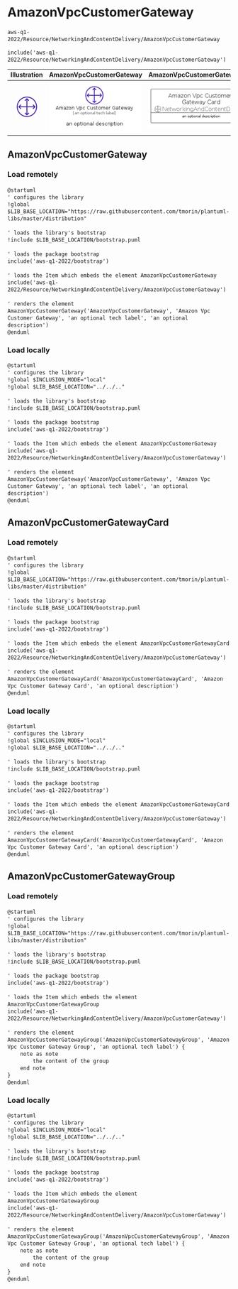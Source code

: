 # AmazonVpcCustomerGateway


```text
aws-q1-2022/Resource/NetworkingAndContentDelivery/AmazonVpcCustomerGateway
```

```text
include('aws-q1-2022/Resource/NetworkingAndContentDelivery/AmazonVpcCustomerGateway')
```



| Illustration | AmazonVpcCustomerGateway | AmazonVpcCustomerGatewayCard | AmazonVpcCustomerGatewayGroup |
| :---: | :---: | :---: | :---: |
| ![illustration for Illustration](../../../aws-q1-2022/Resource/NetworkingAndContentDelivery/AmazonVpcCustomerGateway.png) | ![illustration for AmazonVpcCustomerGateway](../../../aws-q1-2022/Resource/NetworkingAndContentDelivery/AmazonVpcCustomerGateway.Local.png) | ![illustration for AmazonVpcCustomerGatewayCard](../../../aws-q1-2022/Resource/NetworkingAndContentDelivery/AmazonVpcCustomerGatewayCard.Local.png) | ![illustration for AmazonVpcCustomerGatewayGroup](../../../aws-q1-2022/Resource/NetworkingAndContentDelivery/AmazonVpcCustomerGatewayGroup.Local.png) |




## AmazonVpcCustomerGateway

### Load remotely
```plantuml
@startuml
' configures the library
!global $LIB_BASE_LOCATION="https://raw.githubusercontent.com/tmorin/plantuml-libs/master/distribution"

' loads the library's bootstrap
!include $LIB_BASE_LOCATION/bootstrap.puml

' loads the package bootstrap
include('aws-q1-2022/bootstrap')

' loads the Item which embeds the element AmazonVpcCustomerGateway
include('aws-q1-2022/Resource/NetworkingAndContentDelivery/AmazonVpcCustomerGateway')

' renders the element
AmazonVpcCustomerGateway('AmazonVpcCustomerGateway', 'Amazon Vpc Customer Gateway', 'an optional tech label', 'an optional description')
@enduml
```

### Load locally
```plantuml
@startuml
' configures the library
!global $INCLUSION_MODE="local"
!global $LIB_BASE_LOCATION="../../.."

' loads the library's bootstrap
!include $LIB_BASE_LOCATION/bootstrap.puml

' loads the package bootstrap
include('aws-q1-2022/bootstrap')

' loads the Item which embeds the element AmazonVpcCustomerGateway
include('aws-q1-2022/Resource/NetworkingAndContentDelivery/AmazonVpcCustomerGateway')

' renders the element
AmazonVpcCustomerGateway('AmazonVpcCustomerGateway', 'Amazon Vpc Customer Gateway', 'an optional tech label', 'an optional description')
@enduml
```

## AmazonVpcCustomerGatewayCard

### Load remotely
```plantuml
@startuml
' configures the library
!global $LIB_BASE_LOCATION="https://raw.githubusercontent.com/tmorin/plantuml-libs/master/distribution"

' loads the library's bootstrap
!include $LIB_BASE_LOCATION/bootstrap.puml

' loads the package bootstrap
include('aws-q1-2022/bootstrap')

' loads the Item which embeds the element AmazonVpcCustomerGatewayCard
include('aws-q1-2022/Resource/NetworkingAndContentDelivery/AmazonVpcCustomerGateway')

' renders the element
AmazonVpcCustomerGatewayCard('AmazonVpcCustomerGatewayCard', 'Amazon Vpc Customer Gateway Card', 'an optional description')
@enduml
```

### Load locally
```plantuml
@startuml
' configures the library
!global $INCLUSION_MODE="local"
!global $LIB_BASE_LOCATION="../../.."

' loads the library's bootstrap
!include $LIB_BASE_LOCATION/bootstrap.puml

' loads the package bootstrap
include('aws-q1-2022/bootstrap')

' loads the Item which embeds the element AmazonVpcCustomerGatewayCard
include('aws-q1-2022/Resource/NetworkingAndContentDelivery/AmazonVpcCustomerGateway')

' renders the element
AmazonVpcCustomerGatewayCard('AmazonVpcCustomerGatewayCard', 'Amazon Vpc Customer Gateway Card', 'an optional description')
@enduml
```

## AmazonVpcCustomerGatewayGroup

### Load remotely
```plantuml
@startuml
' configures the library
!global $LIB_BASE_LOCATION="https://raw.githubusercontent.com/tmorin/plantuml-libs/master/distribution"

' loads the library's bootstrap
!include $LIB_BASE_LOCATION/bootstrap.puml

' loads the package bootstrap
include('aws-q1-2022/bootstrap')

' loads the Item which embeds the element AmazonVpcCustomerGatewayGroup
include('aws-q1-2022/Resource/NetworkingAndContentDelivery/AmazonVpcCustomerGateway')

' renders the element
AmazonVpcCustomerGatewayGroup('AmazonVpcCustomerGatewayGroup', 'Amazon Vpc Customer Gateway Group', 'an optional tech label') {
    note as note
        the content of the group
    end note
}
@enduml
```

### Load locally
```plantuml
@startuml
' configures the library
!global $INCLUSION_MODE="local"
!global $LIB_BASE_LOCATION="../../.."

' loads the library's bootstrap
!include $LIB_BASE_LOCATION/bootstrap.puml

' loads the package bootstrap
include('aws-q1-2022/bootstrap')

' loads the Item which embeds the element AmazonVpcCustomerGatewayGroup
include('aws-q1-2022/Resource/NetworkingAndContentDelivery/AmazonVpcCustomerGateway')

' renders the element
AmazonVpcCustomerGatewayGroup('AmazonVpcCustomerGatewayGroup', 'Amazon Vpc Customer Gateway Group', 'an optional tech label') {
    note as note
        the content of the group
    end note
}
@enduml
```

